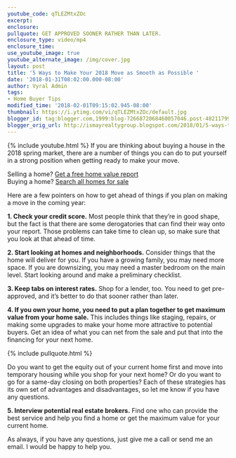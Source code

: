 ```yaml
---
youtube_code: qTLEZMtxZOc
excerpt:
enclosure:
pullquote: GET APPROVED SOONER RATHER THAN LATER.
enclosure_type: video/mp4
enclosure_time:
use_youtube_image: true
youtube_alternate_image: /img/cover.jpg
layout: post
title: '5 Ways to Make Your 2018 Move as Smooth as Possible '
date: '2018-01-31T08:02:00.000-08:00'
author: Vyral Admin
tags:
- Home Buyer Tips
modified_time: '2018-02-01T09:15:02.945-08:00'
thumbnail: https://i.ytimg.com/vi/qTLEZMtxZOc/default.jpg
blogger_id: tag:blogger.com,1999:blog-7266872068460057046.post-4821179927008872464
blogger_orig_url: http://ismayrealtygroup.blogspot.com/2018/01/5-ways-to-make-your-2018-move-as-smooth.html
---
```

{% include youtube.html %}
If you are thinking about buying a house in the 2018 spring market, there are a number of things you can do to put yourself in a strong position when getting ready to make your move.

<div class="post-cta">
Selling a home? <a href="" target="_blank">Get a free home value report</a><br>
Buying a home? <a href="" target="_blank">Search all homes for sale</a>
</div>

Here are a few pointers on how to get ahead of things if you plan on making a move in the coming year:

**1. Check your credit score.** Most people think that they’re in good shape, but the fact is that there are some derogatories that can find their way onto your report. Those problems can take time to clean up, so make sure that you look at that ahead of time.

**2. Start looking at homes and neighborhoods.** Consider things that the home will deliver for you. If you have a growing family, you may need more space. If you are downsizing, you may need a master bedroom on the main level. Start looking around and make a preliminary checklist.

**3. Keep tabs on interest rates.** Shop for a lender, too. You need to get pre-approved, and it’s better to do that sooner rather than later.

**4. If you own your home, you need to put a plan together to get maximum value from your home sale.** This includes things like staging, repairs, or making some upgrades to make your home more attractive to potential buyers. Get an idea of what you can net from the sale and put that into the financing for your next home.

{% include pullquote.html %}

Do you want to get the equity out of your current home first and move into temporary housing while you shop for your next home? Or do you want to go for a same-day closing on both properties? Each of these strategies has its own set of advantages and disadvantages, so let me know if you have any questions.

**5. Interview potential real estate brokers.** Find one who can provide the best service and help you find a home or get the maximum value for your current home.

As always, if you have any questions, just give me a call or send me an email. I would be happy to help you.
